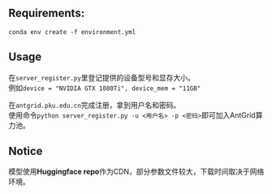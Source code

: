 ## Requirements:
`conda env create -f environment.yml`

## Usage
在`server_register.py`里登记提供的设备型号和显存大小。  
例如```device = "NVIDIA GTX 1080Ti", device_mem = "11GB"```  

在`antgrid.pku.edu.cn`完成注册，拿到用户名和密码。  
使用命令`python server_register.py -u <用户名> -p <密码>`即可加入AntGrid算力池。


## Notice
模型使用<b>Huggingface repo</b>作为CDN，部分参数文件较大，下载时间取决于网络环境。
